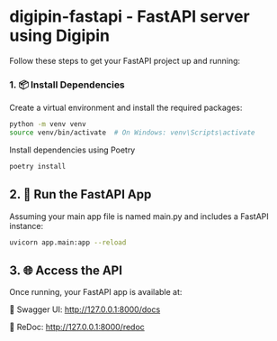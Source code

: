 # digipin-fastapi - FastAPI server using Digipin

Follow these steps to get your FastAPI project up and running:

### 1. 📦 Install Dependencies

Create a virtual environment and install the required packages:

```bash
python -m venv venv
source venv/bin/activate  # On Windows: venv\Scripts\activate
```

Install dependencies using Poetry

```bash
poetry install
```

## 2. 🏃 Run the FastAPI App

Assuming your main app file is named main.py and includes a FastAPI instance:

```bash
uvicorn app.main:app --reload
```

## 3. 🌐 Access the API
Once running, your FastAPI app is available at:

📘 Swagger UI: http://127.0.0.1:8000/docs

📜 ReDoc: http://127.0.0.1:8000/redoc